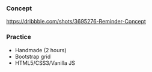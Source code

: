 
### Concept 
https://dribbble.com/shots/3695276-Reminder-Concept

### Practice 
- Handmade (2 hours)
- Bootstrap grid
- HTML5/CSS3/Vanilla JS